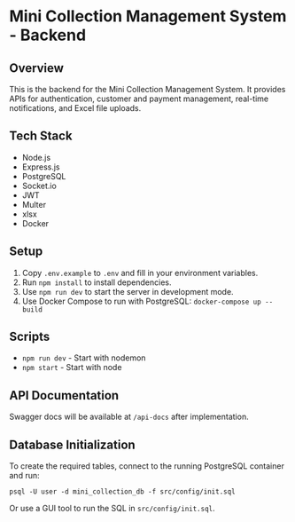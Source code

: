 # Mini Collection Management System - Backend

## Overview

This is the backend for the Mini Collection Management System. It provides APIs for authentication, customer and payment management, real-time notifications, and Excel file uploads.

## Tech Stack

- Node.js
- Express.js
- PostgreSQL
- Socket.io
- JWT
- Multer
- xlsx
- Docker

## Setup

1. Copy `.env.example` to `.env` and fill in your environment variables.
2. Run `npm install` to install dependencies.
3. Use `npm run dev` to start the server in development mode.
4. Use Docker Compose to run with PostgreSQL: `docker-compose up --build`

## Scripts

- `npm run dev` - Start with nodemon
- `npm start` - Start with node

## API Documentation

Swagger docs will be available at `/api-docs` after implementation.

## Database Initialization

To create the required tables, connect to the running PostgreSQL container and run:

```
psql -U user -d mini_collection_db -f src/config/init.sql
```

Or use a GUI tool to run the SQL in `src/config/init.sql`.
